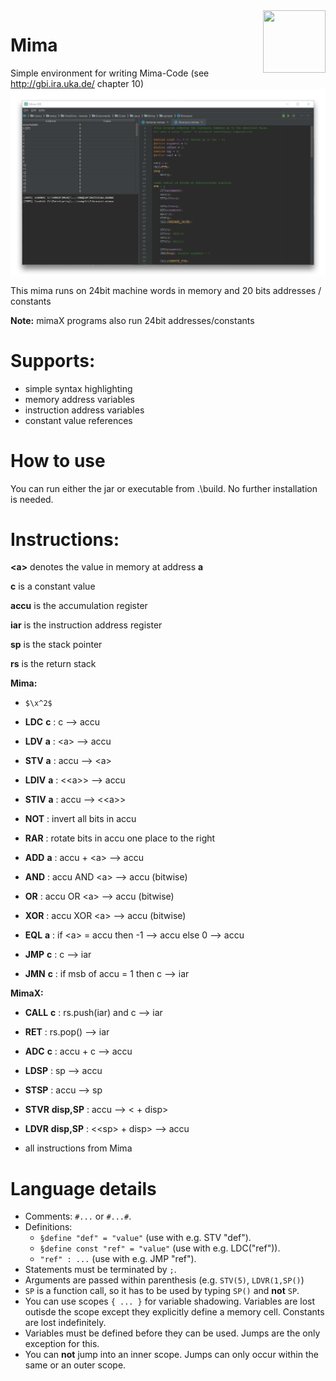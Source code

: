 <img src="https://user-images.githubusercontent.com/31143295/40985489-8630f3be-68e4-11e8-8eae-c1adc6bf9ade.png" width="100" height="100" align="right">

# Mima
Simple environment for writing Mima-Code (see http://gbi.ira.uka.de/ chapter 10)
<img src="https://raw.githubusercontent.com/weisJ/Mima/master/images/Mima_Preview.png" align="center">

This mima runs on 24bit machine words in memory and 20 bits addresses / constants

__Note:__ mimaX programs also run 24bit addresses/constants

# Supports:
- simple syntax highlighting
- memory address variables
- instruction address variables
- constant value references

# How to use
You can run either the jar or executable from .\build. No further installation is needed.

# Instructions:

__<a\>__ denotes the value in memory at address __a__

__c__ is a constant value

__accu__ is the accumulation register

__iar__ is the instruction address register

__sp__ is the stack pointer

__rs__ is the return stack

__Mima:__

- `$\x^2$`
- __LDC__ __c__ : c  ⟶  accu
- __LDV__ __a__ : <a\> ⟶ accu
- __STV__ __a__ : accu ⟶ <a\>
- __LDIV__ __a__ : <<a\>\> ⟶ accu
- __STIV__ __a__ : accu ⟶ <<a\>\>

- __NOT__ : invert all bits in accu
- __RAR__ : rotate bits in accu one place to the right

- __ADD__ __a__ : accu + <a\> ⟶ accu
- __AND__ : accu AND <a\> ⟶ accu (bitwise)
- __OR__ : accu OR <a\> ⟶ accu (bitwise)
- __XOR__ : accu XOR <a\> ⟶ accu (bitwise)
- __EQL__ __a__ : if <a\> = accu then -1 ⟶ accu else 0 ⟶ accu

- __JMP__ __c__ : c ⟶ iar
- __JMN__ __c__ : if msb of accu = 1 then c ⟶ iar

__MimaX:__

- __CALL__ __c__ : rs.push(iar) and c ⟶ iar
- __RET__ : rs.pop() ⟶ iar

- __ADC__ __c__ : accu + c ⟶ accu

- __LDSP__ : sp ⟶ accu
- __STSP__ : accu ⟶ sp

- __STVR__ __disp,SP__ : accu ⟶ <<sp> + disp>
- __LDVR__ __disp,SP__ : <<sp\> + disp\> ⟶ accu

- all instructions from Mima

# Language details

- Comments: ```#...``` or ```#...#```.
- Definitions:
    - ```§define "def" = "value"``` (use with e.g. STV "def").
    - ```§define const "ref" = "value"``` (use with e.g. LDC("ref")).
    - ```"ref" : ...``` (use with e.g. JMP "ref").
- Statements must be terminated by ```;```.
- Arguments are passed within parenthesis (e.g. ```STV(5)```, ```LDVR(1,SP()```)
- ```SP``` is a function call, so it has to be used by typing ```SP()``` and **not** ```SP```.
- You can use scopes ```{ ... }``` for variable shadowing.
  Variables are lost outisde the scope except they explicitly define a memory cell.
  Constants are lost indefinitely.
- Variables must be defined before they can be used. Jumps are the only exception for this.
- You can **not** jump into an inner scope. Jumps can only occur within the same or an outer scope.

